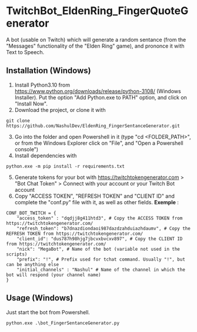 # TwitchBot_EldenRing_FingerQuoteGenerator

A bot (usable on Twitch) which will generate a random sentance (from the "Messages" functionality of the "Elden Ring" game), and prononce it with Text to Speech. 

## Installation (Windows)

1. Install Python3.10 from https://www.python.org/downloads/release/python-3108/ (Windows Installer). Put the option "Add Python.exe to PATH" option, and click on "Install Now".
2. Download the project, or clone it with 
```
git clone https://github.com/NashulDev/EldenRing_FingerSentanceGenerator.git
```
3. Go into the folder and open Powershell in it (type "cd <FOLDER_PATH>", or from the Windows Explorer click on "File", and "Open a Powershell console")
4. Install dependencies with
```
python.exe -m pip install -r requirements.txt
```
5. Generate tokens for your bot with https://twitchtokengenerator.com > "Bot Chat Token" > Connect with your account or your Twitch Bot account
6. Copy "ACCESS TOKEN", "REFRESH TOKEN" and "CLIENT ID" and complete the "conf.py" file with it, as well as other fields. **Exemple** :
```
CONF_BOT_TWITCH = {
	"access_token" : "dqdjj8g411htd3", # Copy the ACCESS TOKEN from https://twitchtokengenerator.com/
	"refresh_token": "b7dnazdiondaoi987dazdzahduiazhdaumv", # Copy the REFRESH TOKEN from https://twitchtokengenerator.com/
	"client_id": "dus787h98hjg7jbcvxbvcxv897", # Copy the CLIENT ID from https://twitchtokengenerator.com/
	"nick": "MegaBot", # Name of the bot (variable not used in the scripts)
	"prefix": "!", # Prefix used for tchat command. Usually "!", but can be anything else
	"initial_channels" : "Nashul" # Name of the channel in which the bot will respond (your channel name)
}
``` 

## Usage (Windows)

Just start the bot from Powershell.
```
python.exe .\bot_FingerSentanceGenerator.py
```
